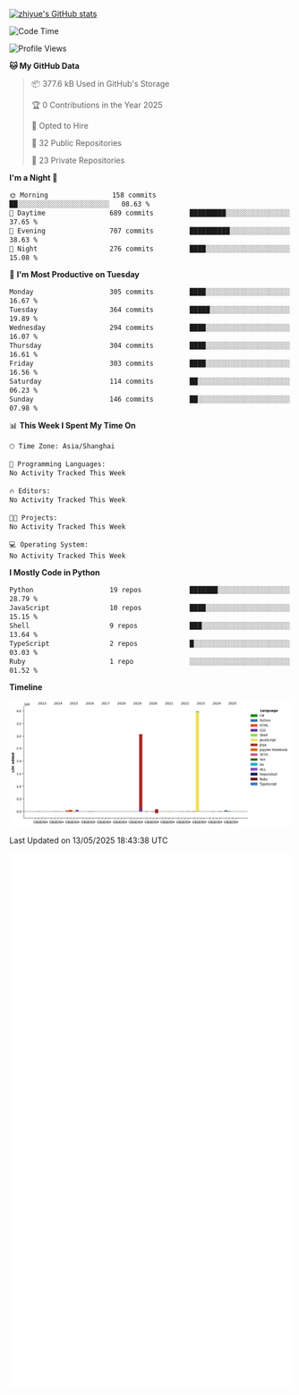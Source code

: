 
[![zhiyue's GitHub stats](https://github-readme-stats.vercel.app/api?username=zhiyue)](https://github.com/anuraghazra/github-readme-stats&&show_icons=true)

<!--START_SECTION:waka-->
![Code Time](http://img.shields.io/badge/Code%20Time-2%2C215%20hrs%2020%20mins-blue)

![Profile Views](http://img.shields.io/badge/Profile%20Views-1-blue)

**🐱 My GitHub Data** 

> 📦 377.6 kB Used in GitHub's Storage 
 > 
> 🏆 0 Contributions in the Year 2025
 > 
> 💼 Opted to Hire
 > 
> 📜 32 Public Repositories 
 > 
> 🔑 23 Private Repositories 
 > 
**I'm a Night 🦉** 

```text
🌞 Morning                158 commits         ██░░░░░░░░░░░░░░░░░░░░░░░   08.63 % 
🌆 Daytime                689 commits         █████████░░░░░░░░░░░░░░░░   37.65 % 
🌃 Evening                707 commits         ██████████░░░░░░░░░░░░░░░   38.63 % 
🌙 Night                  276 commits         ████░░░░░░░░░░░░░░░░░░░░░   15.08 % 
```
📅 **I'm Most Productive on Tuesday** 

```text
Monday                   305 commits         ████░░░░░░░░░░░░░░░░░░░░░   16.67 % 
Tuesday                  364 commits         █████░░░░░░░░░░░░░░░░░░░░   19.89 % 
Wednesday                294 commits         ████░░░░░░░░░░░░░░░░░░░░░   16.07 % 
Thursday                 304 commits         ████░░░░░░░░░░░░░░░░░░░░░   16.61 % 
Friday                   303 commits         ████░░░░░░░░░░░░░░░░░░░░░   16.56 % 
Saturday                 114 commits         ██░░░░░░░░░░░░░░░░░░░░░░░   06.23 % 
Sunday                   146 commits         ██░░░░░░░░░░░░░░░░░░░░░░░   07.98 % 
```


📊 **This Week I Spent My Time On** 

```text
🕑︎ Time Zone: Asia/Shanghai

💬 Programming Languages: 
No Activity Tracked This Week

🔥 Editors: 
No Activity Tracked This Week

🐱‍💻 Projects: 
No Activity Tracked This Week

💻 Operating System: 
No Activity Tracked This Week
```

**I Mostly Code in Python** 

```text
Python                   19 repos            ███████░░░░░░░░░░░░░░░░░░   28.79 % 
JavaScript               10 repos            ████░░░░░░░░░░░░░░░░░░░░░   15.15 % 
Shell                    9 repos             ███░░░░░░░░░░░░░░░░░░░░░░   13.64 % 
TypeScript               2 repos             █░░░░░░░░░░░░░░░░░░░░░░░░   03.03 % 
Ruby                     1 repo              ░░░░░░░░░░░░░░░░░░░░░░░░░   01.52 % 
```



**Timeline**

![Lines of Code chart](https://raw.githubusercontent.com/zhiyue/zhiyue/main/assets/bar_graph.png)


 Last Updated on 13/05/2025 18:43:38 UTC
<!--END_SECTION:waka-->

<!-- [![Top Langs](https://github-readme-stats.vercel.app/api/top-langs/?username=zhiyue)](https://github.com/anuraghazra/github-readme-stats) -->

![](./github-metrics.svg)


